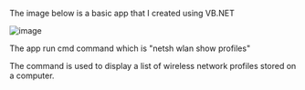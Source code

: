 The image below is a basic app that I created using VB.NET

![image](https://github.com/nikazizi563/Wifi-Password-Viewer-ForWin/assets/116706573/fe67c478-c33f-455e-a13c-e5e4de0abb1d)

The app run cmd command which is "netsh wlan show profiles"

The command is used to display a list of wireless network profiles stored on a computer.
